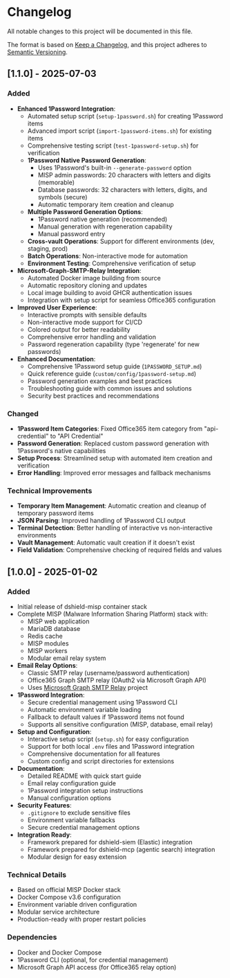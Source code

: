 # Changelog

All notable changes to this project will be documented in this file.

The format is based on [Keep a Changelog](https://keepachangelog.com/en/1.0.0/),
and this project adheres to [Semantic Versioning](https://semver.org/spec/v2.0.0.html).

## [1.1.0] - 2025-07-03

### Added
- **Enhanced 1Password Integration**:
  - Automated setup script (`setup-1password.sh`) for creating 1Password items
  - Advanced import script (`import-1password-items.sh`) for existing items
  - Comprehensive testing script (`test-1password-setup.sh`) for verification
  - **1Password Native Password Generation**:
    - Uses 1Password's built-in `--generate-password` option
    - MISP admin passwords: 20 characters with letters and digits (memorable)
    - Database passwords: 32 characters with letters, digits, and symbols (secure)
    - Automatic temporary item creation and cleanup
  - **Multiple Password Generation Options**:
    - 1Password native generation (recommended)
    - Manual generation with regeneration capability
    - Manual password entry
  - **Cross-vault Operations**: Support for different environments (dev, staging, prod)
  - **Batch Operations**: Non-interactive mode for automation
  - **Environment Testing**: Comprehensive verification of setup
- **Microsoft-Graph-SMTP-Relay Integration**:
  - Automated Docker image building from source
  - Automatic repository cloning and updates
  - Local image building to avoid GHCR authentication issues
  - Integration with setup script for seamless Office365 configuration
- **Improved User Experience**:
  - Interactive prompts with sensible defaults
  - Non-interactive mode support for CI/CD
  - Colored output for better readability
  - Comprehensive error handling and validation
  - Password regeneration capability (type 'regenerate' for new passwords)
- **Enhanced Documentation**:
  - Comprehensive 1Password setup guide (`1PASSWORD_SETUP.md`)
  - Quick reference guide (`custom/config/1password-setup.md`)
  - Password generation examples and best practices
  - Troubleshooting guide with common issues and solutions
  - Security best practices and recommendations

### Changed
- **1Password Item Categories**: Fixed Office365 item category from "api-credential" to "API Credential"
- **Password Generation**: Replaced custom password generation with 1Password's native capabilities
- **Setup Process**: Streamlined setup with automated item creation and verification
- **Error Handling**: Improved error messages and fallback mechanisms

### Technical Improvements
- **Temporary Item Management**: Automatic creation and cleanup of temporary password items
- **JSON Parsing**: Improved handling of 1Password CLI output
- **Terminal Detection**: Better handling of interactive vs non-interactive environments
- **Vault Management**: Automatic vault creation if it doesn't exist
- **Field Validation**: Comprehensive checking of required fields and values

## [1.0.0] - 2025-01-02

### Added
- Initial release of dshield-misp container stack
- Complete MISP (Malware Information Sharing Platform) stack with:
  - MISP web application
  - MariaDB database
  - Redis cache
  - MISP modules
  - MISP workers
  - Modular email relay system
- **Email Relay Options**:
  - Classic SMTP relay (username/password authentication)
  - Office365 Graph SMTP relay (OAuth2 via Microsoft Graph API)
  - Uses [Microsoft Graph SMTP Relay](https://github.com/ggpwnkthx/Microsoft-Graph-SMTP-Relay) project
- **1Password Integration**:
  - Secure credential management using 1Password CLI
  - Automatic environment variable loading
  - Fallback to default values if 1Password items not found
  - Supports all sensitive configuration (MISP, database, email relay)
- **Setup and Configuration**:
  - Interactive setup script (`setup.sh`) for easy configuration
  - Support for both local `.env` files and 1Password integration
  - Comprehensive documentation for all features
  - Custom config and script directories for extensions
- **Documentation**:
  - Detailed README with quick start guide
  - Email relay configuration guide
  - 1Password integration setup instructions
  - Manual configuration options
- **Security Features**:
  - `.gitignore` to exclude sensitive files
  - Environment variable fallbacks
  - Secure credential management options
- **Integration Ready**:
  - Framework prepared for dshield-siem (Elastic) integration
  - Framework prepared for dshield-mcp (agentic search) integration
  - Modular design for easy extension

### Technical Details
- Based on official MISP Docker stack
- Docker Compose v3.6 configuration
- Environment variable driven configuration
- Modular service architecture
- Production-ready with proper restart policies

### Dependencies
- Docker and Docker Compose
- 1Password CLI (optional, for credential management)
- Microsoft Graph API access (for Office365 relay option) 